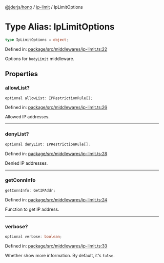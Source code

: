 [@jderjs/hono](../../README.md) / [ip-limit](../README.md) / IpLimitOptions

# Type Alias: IpLimitOptions

```ts
type IpLimitOptions = object;
```

Defined in: [package/src/middlewares/ip-limit.ts:22](https://github.com/jder-std/hono/blob/74d7763c44e1d14d82209dadd03223da473b2ce4/package/src/middlewares/ip-limit.ts#L22)

Options for `bodyLimit` middleware.

## Properties

### allowList?

```ts
optional allowList: IPRestrictionRule[];
```

Defined in: [package/src/middlewares/ip-limit.ts:26](https://github.com/jder-std/hono/blob/74d7763c44e1d14d82209dadd03223da473b2ce4/package/src/middlewares/ip-limit.ts#L26)

Allowed IP addresses.

***

### denyList?

```ts
optional denyList: IPRestrictionRule[];
```

Defined in: [package/src/middlewares/ip-limit.ts:28](https://github.com/jder-std/hono/blob/74d7763c44e1d14d82209dadd03223da473b2ce4/package/src/middlewares/ip-limit.ts#L28)

Denied IP addresses.

***

### getConnInfo

```ts
getConnInfo: GetIPAddr;
```

Defined in: [package/src/middlewares/ip-limit.ts:24](https://github.com/jder-std/hono/blob/74d7763c44e1d14d82209dadd03223da473b2ce4/package/src/middlewares/ip-limit.ts#L24)

Function to get IP address.

***

### verbose?

```ts
optional verbose: boolean;
```

Defined in: [package/src/middlewares/ip-limit.ts:33](https://github.com/jder-std/hono/blob/74d7763c44e1d14d82209dadd03223da473b2ce4/package/src/middlewares/ip-limit.ts#L33)

Whether show more information.
By default, it's `false`.
